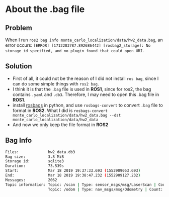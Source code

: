 # About the .bag file

## Problem

When I run `ros2 bag info monte_carlo_localization/data/hw2_data.bag`, an error occurs: `[ERROR] [1712283787.892686442] [rosbag2_storage]: No storage id specified, and no plugin found that could open URI`.

## Solution

- First of all, it could not be the reason of I did not install `ros bag`, since I can do some simple things with `ros2 bag`.
- I think it is that the `.bag` file is used in **ROS1**, since for ros2, the bag contains `.yaml` and `.db3`. Therefore, I may need to open this .bag file in **ROS1**.
- install [rosbags](https://pypi.org/project/rosbags/) in python, and use `rosbags-convert` to convert `.bag` file to format in **ROS2**. What I did is `rosbags-convert monte_carlo_localization/data/hw2_data.bag --dst monte_carlo_localization/data/hw2_data `
- And now we only keep the file format in **ROS2**
  
## Bag Info

```bash
Files:             hw2_data.db3
Bag size:          3.8 MiB
Storage id:        sqlite3
Duration:          73.539s
Start:             Mar 18 2019 19:37:33.693 (1552909053.693)
End:               Mar 18 2019 19:38:47.232 (1552909127.232)
Messages:          2062
Topic information: Topic: /scan | Type: sensor_msgs/msg/LaserScan | Count: 554 | Serialization Format: cdr
                   Topic: /odom | Type: nav_msgs/msg/Odometry | Count: 1508 | Serialization Format: cdr
```